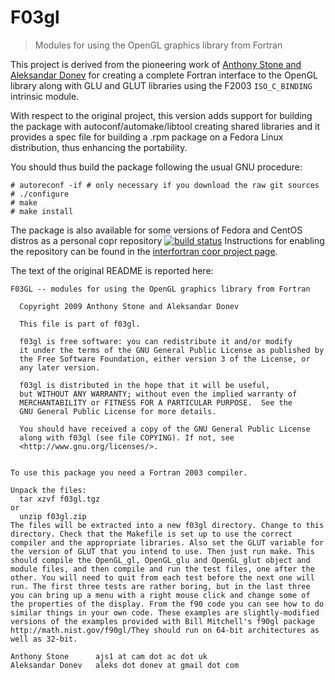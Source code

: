 
# F03gl #
> Modules for using the OpenGL graphics library from Fortran

This project is derived from the pioneering work of [Anthony Stone and
Aleksandar Donev](http://www-stone.ch.cam.ac.uk/pub/f03gl/index.xhtml)
for creating a complete Fortran interface to the OpenGL library along
with GLU and GLUT libraries using the F2003 `ISO_C_BINDING` intrinsic
module.

With respect to the original project, this version adds support
for building the package with autoconf/automake/libtool creating
shared libraries and it provides a spec file for building a .rpm
package on a Fedora Linux distribution, thus enhancing the
portability.

You should thus build the package following the usual GNU procedure:

```
# autoreconf -if # only necessary if you download the raw git sources
# ./configure
# make
# make install
```
The package is also available for some versions of Fedora and CentOS distros
as a personal copr repository 
[![build status](https://copr.fedorainfracloud.org/coprs/dcesari69/interfortran/package/f03gl/status_image/last_build.png)](https://copr.fedorainfracloud.org/coprs/dcesari69/interfortran/package/f03gl/)
Instructions for enabling the repository can be found in the
[interfortran copr project page](https://copr.fedorainfracloud.org/coprs/dcesari69/interfortran/).

The text of the original README is reported here:

```
F03GL -- modules for using the OpenGL graphics library from Fortran

  Copyright 2009 Anthony Stone and Aleksandar Donev

  This file is part of f03gl.

  f03gl is free software: you can redistribute it and/or modify
  it under the terms of the GNU General Public License as published by
  the Free Software Foundation, either version 3 of the License, or
  any later version.

  f03gl is distributed in the hope that it will be useful,
  but WITHOUT ANY WARRANTY; without even the implied warranty of
  MERCHANTABILITY or FITNESS FOR A PARTICULAR PURPOSE.  See the
  GNU General Public License for more details.

  You should have received a copy of the GNU General Public License
  along with f03gl (see file COPYING). If not, see
  <http://www.gnu.org/licenses/>.


To use this package you need a Fortran 2003 compiler. 

Unpack the files:
  tar xzvf f03gl.tgz
or
  unzip f03gl.zip
The files will be extracted into a new f03gl directory. Change to this
directory. Check that the Makefile is set up to use the correct
compiler and the appropriate libraries. Also set the GLUT variable for
the version of GLUT that you intend to use. Then just run make. This
should compile the OpenGL_gl, OpenGL_glu and OpenGL_glut object and
module files, and then compile and run the test files, one after the
other. You will need to quit from each test before the next one will
run. The first three tests are rather boring, but in the last three
you can bring up a menu with a right mouse click and change some of
the properties of the display. From the f90 code you can see how to do
similar things in your own code. These examples are slightly-modified
versions of the examples provided with Bill Mitchell's f90gl package 
http://math.nist.gov/f90gl/They should run on 64-bit architectures as
well as 32-bit.

Anthony Stone      ajs1 at cam dot ac dot uk
Aleksandar Donev   aleks dot donev at gmail dot com
```
